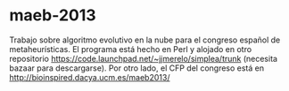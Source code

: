 maeb-2013
=========

Trabajo sobre algoritmo evolutivo en la nube para el congreso español
de metaheurísticas. 
El programa está hecho en Perl y alojado en otro repositorio
https://code.launchpad.net/~jjmerelo/simplea/trunk (necesita bazaar
para descargarse). 
Por otro lado, el CFP del congreso está en http://bioinspired.dacya.ucm.es/maeb2013/